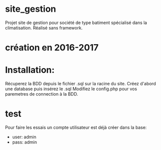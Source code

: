 # site_gestion
Projet site de gestion pour société de type batiment spécialisé dans la climatisation.
Réalisé sans framework.

# création en 2016-2017

# Installation: 
Récuperez la BDD depuis le fichier .sql sur la racine du site.
Créez d'abord une database puis insérez le .sql
Modifiez le config.php pour vos paremetres de connection à la BDD.

# test
Pour faire les essais un compte utilisateur est déjà créer dans la base:
- user: admin
- pass: admin
